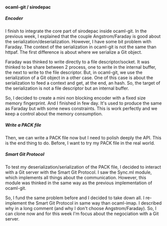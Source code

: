 #### ocaml-git / sirodepac

##### Encoder

I finish to integrate the core part of sirodepac inside ocaml-git. In the
previous week, I explained that the couple Angstrom/Faraday is good about the
serialization/deserialization. However, I have some bit problem with Faraday.
The context of the serialization in ocaml-git is not the same than httpaf. The
first difference is about where we serialize a Git object.

Faraday was thinked to write directly to a file descriptor/socket. It was
thinked to be share between 2 process, one to write in the internal buffer, the
next to write to the file descriptor. But, in ocaml-git, we use the
serialization of a Git object in a other case. One of this case is about the
serialization to feed a context and get, at the end, an hash. So, the target of
the serialization is not a file descriptor but an internal buffer.

So, I decided to create a mini non blocking encoder with a fixed size memory
fingerprint. And I finished in few day. It's used to produce the same as Faraday
but with some news constraints. This is work perfectly and we keep a control
about the memory consumption.

##### Write a PACK file

Then, we can write a PACK file now but I need to polish deeply the API. This is
the end thing to do. Before, I want to try my PACK file in the real world.

##### Smart Git Protocol

To test my deserialization/serialization of the PACK file, I decided to interact
with a Git server with the Smart Git Protocol. I saw the Sync.ml module, which
implements all things about the communication. However, this module was thinked
in the same way as the previous implementation of ocaml-git.

So, I fund the same problem before and I decided to take down all. I
re-implement the Smart Git Protocol in same way than ocaml-imap. I described why
in a long comment (and why I don't choose Angstrom/Faraday). So, I can clone now
and for this week I'm focus about the negociation with a Git server.
